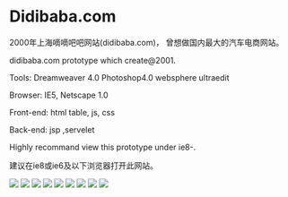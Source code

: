 Didibaba.com
============

<!--<img src="https://user-images.githubusercontent.com/1016365/34124854-48fafa06-e3e9-11e7-8c04-251055feebee.png" />-->


2000年上海嘀嘀吧吧网站(didibaba.com)， 曾想做国内最大的汽车电商网站。

didibaba.com prototype which create@2001.

Tools: Dreamweaver 4.0 Photoshop4.0 websphere ultraedit

Browser: IE5, Netscape 1.0

Front-end: html table, js, css

Back-end: jsp ,servelet

Highly recommand view this prototype under ie8-.

建议在ie8或ie6及以下浏览器打开此网站。

<img src="./images/snap1.png" />
<img src="./images/snap2.png" />
<img src="./images/snap3.png" />
<img src="./images/snap4.png" />
<img src="./images/snap5.png" />
<img src="./images/snap6.png" />
<img src="./images/snap7.png" />
<img src="./images/snap8.png" />
<img src="./images/snap9.png" />
